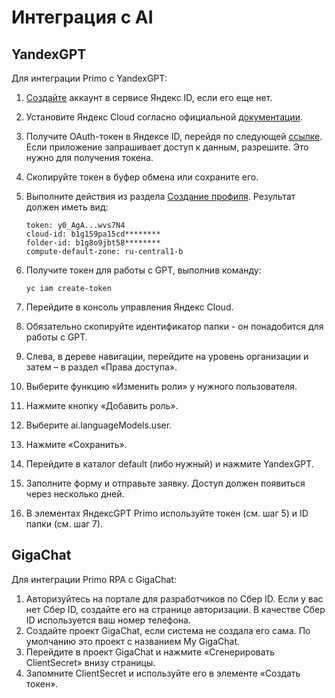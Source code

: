 # Интеграция с AI

## YandexGPT

Для интеграции Primo с YandexGPT:
1.	[Создайте](https://passport.yandex.ru/registration) аккаунт в сервисе Яндекс ID, если его еще нет.
2.	Установите Яндекс Cloud согласно официальной [документации](https://cloud.yandex.ru/ru/docs/cli/quickstart#install). 
3.	Получите OAuth-токен в Яндексе ID, перейдя по следующей [ссылке](https://oauth.yandex.ru/authorize?response_type=token&client_id=1a6990aa636648e9b2ef855fa7bec2fb). Если приложение запрашивает доступ к данным, разрешите. Это нужно для получения токена.
4.	Скопируйте токен в буфер обмена или сохраните его.
5.	Выполните действия из раздела [Создание профиля](https://cloud.yandex.ru/docs/cli/quickstart?#initialize). Результат должен иметь вид:
    ```
    token: y0_AgA...wvs7N4
    cloud-id: b1g159pa15cd********
    folder-id: b1g8o9jbt58********
    compute-default-zone: ru-central1-b
    ```

6.	Получите токен для работы с GPT, выполнив команду:
    ```
    yc iam create-token 
    ```
7.	Перейдите в консоль управления Яндекс Cloud. 
8.	Обязательно скопируйте идентификатор папки - он понадобится для работы с GPT. 
 
9.	Слева, в дереве навигации, перейдите на уровень организации и затем – в раздел «Права доступа». 
10.	Выберите функцию «Изменить роли» у нужного пользователя.
 
11.	Нажмите кнопку «Добавить роль».
 
12.	Выберите ai.languageModels.user.
 
13.	Нажмите «Сохранить».
14.	Перейдите в каталог default (либо нужный) и нажмите YandexGPT.
 
15.	Заполните форму и отправьте заявку. Доступ должен появиться через несколько дней.
16.	В элементах ЯндексGPT Primo используйте токен (см. шаг 5) и ID папки (см. шаг 7).

## GigaChat

Для интеграции Primo RPA с GigaChat:
1.	Авторизуйтесь на портале для разработчиков по Сбер ID. Если у вас нет Сбер ID, создайте его на странице авторизации.  В качестве Сбер ID используется ваш номер телефона. 
2.	Создайте проект GigaChat, если система не создала его сама. По умолчанию это проект с названием My GigaChat.
3.	Перейдите в проект GigaChat и нажмите «Сгенерировать ClientSecret» внизу страницы.
4.	Запомните ClientSecret и используйте его в элементе «Создать токен».  

